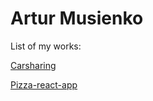 # Artur Musienko
List of my works:

[Carsharing](https://arsamurai.github.io/Carsharing/)

[Pizza-react-app](https://pizza-react-my-app.herokuapp.com/)

